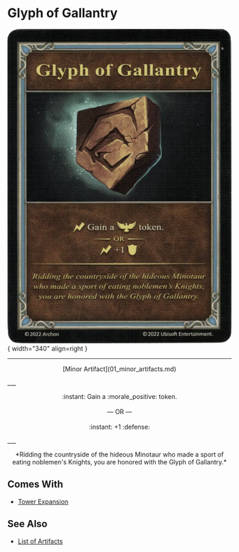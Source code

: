 # Glyph of Gallantry

![Glyph of Gallantry](../assets/artifacts_minor-glyph_of_gallantry.webp){ width="340" align=right }
___
<p style="text-align: center;" markdown>[Minor Artifact](01_minor_artifacts.md)</p>
___
<p style="text-align: center;" markdown>:instant: Gain a :morale_positive: token.<br><br>— OR —<br><br>:instant: +1 :defense:</p>
___
<p style="text-align: center;" markdown>*Ridding the countryside of the hideous Minotaur who made a sport of eating noblemen's Knights, you are honored with the Glyph of Gallantry.*</p>


## Comes With

- [Tower Expansion](../content/tower_expansion.md)


## See Also


- [List of Artifacts](index.md)
